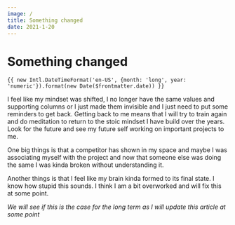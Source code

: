 ```yaml
---
image: /
title: Something changed
date: 2021-1-20
---
```


# Something changed

`{{ new Intl.DateTimeFormat('en-US', {month: 'long', year: 'numeric'}).format(new Date($frontmatter.date)) }}`

I feel like my mindset was shifted, I no longer have the same values and supporting columns or I just made them invisible and I just need to put some reminders to get back.
Getting back to me means that I will try to train again and do meditation to return to the stoic mindset I have build over the years. Look for the future and see my future self working on important projects to me.

One big things is that a competitor has shown in my space and maybe I was associating myself with the project and now that someone else was doing the same I was kinda broken without understanding it.

Another things is that I feel like my brain kinda formed to its final state. I know how stupid this sounds. I think I am a bit overworked and will fix this at some point.

*We will see if this is the case for the long term as I will update this article at some point*

